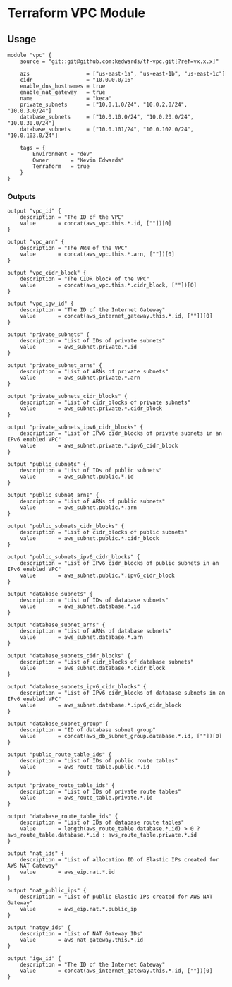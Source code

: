 # Terraform VPC Module

## Usage
    module "vpc" {
        source = "git::git@github.com:kedwards/tf-vpc.git[?ref=vx.x.x]"

        azs                  = ["us-east-1a", "us-east-1b", "us-east-1c"]
        cidr                 = "10.0.0.0/16"
        enable_dns_hostnames = true
        enable_nat_gateway   = true
        name                 = "keca"
        private_subnets      = ["10.0.1.0/24", "10.0.2.0/24", "10.0.3.0/24"]
        database_subnets     = ["10.0.10.0/24", "10.0.20.0/24", "10.0.30.0/24"]
        database_subnets     = ["10.0.101/24", "10.0.102.0/24", "10.0.103.0/24"]

        tags = {
            Environment = "dev"
            Owner       = "Kevin Edwards"
            Terraform   = true
        }
    }

### Outputs

    output "vpc_id" {
        description = "The ID of the VPC"
        value       = concat(aws_vpc.this.*.id, [""])[0]
    }

    output "vpc_arn" {
        description = "The ARN of the VPC"
        value       = concat(aws_vpc.this.*.arn, [""])[0]
    }

    output "vpc_cidr_block" {
        description = "The CIDR block of the VPC"
        value       = concat(aws_vpc.this.*.cidr_block, [""])[0]
    }

    output "vpc_igw_id" {
        description = "The ID of the Internet Gateway"
        value       = concat(aws_internet_gateway.this.*.id, [""])[0]
    }

    output "private_subnets" {
        description = "List of IDs of private subnets"
        value       = aws_subnet.private.*.id
    }

    output "private_subnet_arns" {
        description = "List of ARNs of private subnets"
        value       = aws_subnet.private.*.arn
    }

    output "private_subnets_cidr_blocks" {
        description = "List of cidr_blocks of private subnets"
        value       = aws_subnet.private.*.cidr_block
    }

    output "private_subnets_ipv6_cidr_blocks" {
        description = "List of IPv6 cidr_blocks of private subnets in an IPv6 enabled VPC"
        value       = aws_subnet.private.*.ipv6_cidr_block
    }

    output "public_subnets" {
        description = "List of IDs of public subnets"
        value       = aws_subnet.public.*.id
    }

    output "public_subnet_arns" {
        description = "List of ARNs of public subnets"
        value       = aws_subnet.public.*.arn
    }

    output "public_subnets_cidr_blocks" {
        description = "List of cidr_blocks of public subnets"
        value       = aws_subnet.public.*.cidr_block
    }

    output "public_subnets_ipv6_cidr_blocks" {
        description = "List of IPv6 cidr_blocks of public subnets in an IPv6 enabled VPC"
        value       = aws_subnet.public.*.ipv6_cidr_block
    }

    output "database_subnets" {
        description = "List of IDs of database subnets"
        value       = aws_subnet.database.*.id
    }

    output "database_subnet_arns" {
        description = "List of ARNs of database subnets"
        value       = aws_subnet.database.*.arn
    }

    output "database_subnets_cidr_blocks" {
        description = "List of cidr_blocks of database subnets"
        value       = aws_subnet.database.*.cidr_block
    }

    output "database_subnets_ipv6_cidr_blocks" {
        description = "List of IPv6 cidr_blocks of database subnets in an IPv6 enabled VPC"
        value       = aws_subnet.database.*.ipv6_cidr_block
    }

    output "database_subnet_group" {
        description = "ID of database subnet group"
        value       = concat(aws_db_subnet_group.database.*.id, [""])[0]
    }

    output "public_route_table_ids" {
        description = "List of IDs of public route tables"
        value       = aws_route_table.public.*.id
    }

    output "private_route_table_ids" {
        description = "List of IDs of private route tables"
        value       = aws_route_table.private.*.id
    }

    output "database_route_table_ids" {
        description = "List of IDs of database route tables"
        value       = length(aws_route_table.database.*.id) > 0 ? aws_route_table.database.*.id : aws_route_table.private.*.id
    }

    output "nat_ids" {
        description = "List of allocation ID of Elastic IPs created for AWS NAT Gateway"
        value       = aws_eip.nat.*.id
    }

    output "nat_public_ips" {
        description = "List of public Elastic IPs created for AWS NAT Gateway"
        value       = aws_eip.nat.*.public_ip
    }

    output "natgw_ids" {
        description = "List of NAT Gateway IDs"
        value       = aws_nat_gateway.this.*.id
    }

    output "igw_id" {
        description = "The ID of the Internet Gateway"
        value       = concat(aws_internet_gateway.this.*.id, [""])[0]
    }
